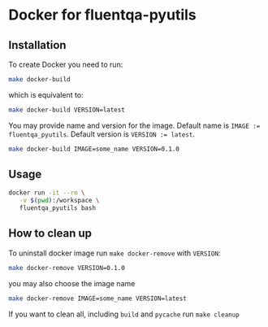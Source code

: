 # Docker for fluentqa-pyutils

## Installation

To create Docker you need to run:

```bash
make docker-build
```

which is equivalent to:

```bash
make docker-build VERSION=latest
```

You may provide name and version for the image.
Default name is `IMAGE := fluentqa_pyutils`.
Default version is `VERSION := latest`.

```bash
make docker-build IMAGE=some_name VERSION=0.1.0
```

## Usage

```bash
docker run -it --rm \
   -v $(pwd):/workspace \
   fluentqa_pyutils bash
```

## How to clean up

To uninstall docker image run `make docker-remove` with `VERSION`:

```bash
make docker-remove VERSION=0.1.0
```

you may also choose the image name

```bash
make docker-remove IMAGE=some_name VERSION=latest
```

If you want to clean all, including `build` and `pycache` run `make cleanup`
